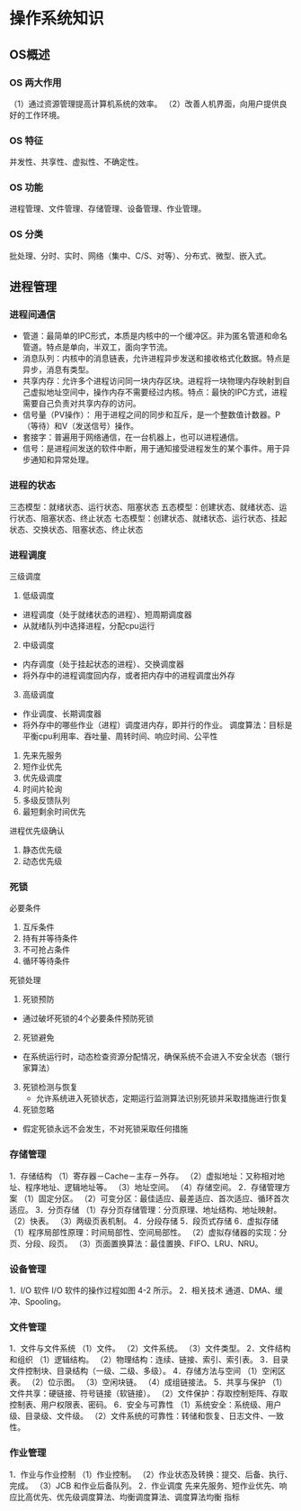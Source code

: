 # 操作系统知识

## OS概述
### OS 两大作用
（1）通过资源管理提高计算机系统的效率。 
（2）改善人机界面，向用户提供良好的工作环境。 
### OS 特征
并发性、共享性、虚拟性、不确定性。 
### OS 功能
进程管理、文件管理、存储管理、设备管理、作业管理。 
### OS 分类
批处理、分时、实时、网络（集中、C/S、对等）、分布式、微型、嵌入式。

## 进程管理
### 进程间通信
  - 管道：最简单的IPC形式，本质是内核中的一个缓冲区。非为匿名管道和命名管道。特点是单向，半双工，面向字节流。
  - 消息队列：内核中的消息链表，允许进程异步发送和接收格式化数据。特点是异步，消息有类型。
  - 共享内存：允许多个进程访问同一块内存区块。进程将一块物理内存映射到自己虚拟地址空间中，操作内存不需要经过内核。特点：最快的IPC方式，进程需要自己负责对共享内存的访问。
  - 信号量（PV操作）： 用于进程之间的同步和互斥，是一个整数值计数器。P（等待）和V（发送信号）操作。
  - 套接字：普遍用于网络通信，在一台机器上，也可以进程通信。
  - 信号：是进程间发送的软件中断，用于通知接受进程发生的某个事件。用于异步通知和异常处理。
### 进程的状态
三态模型：就绪状态、运行状态、阻塞状态
五态模型：创建状态、就绪状态、运行状态、阻塞状态、终止状态
七态模型：创建状态、就绪状态、运行状态、挂起状态、交换状态、阻塞状态、终止状态
### 进程调度

三级调度
1. 低级调度
  - 进程调度（处于就绪状态的进程）、短周期调度器
  - 从就绪队列中选择进程，分配cpu运行
2. 中级调度
  - 内存调度（处于挂起状态的进程）、交换调度器
  - 将外存中的进程调度回内存，或者把内存中的进程调度出外存
3. 高级调度
  - 作业调度、长期调度器
  - 将外存中的哪些作业（进程）调度进内存，即并行的作业。
调度算法：目标是平衡cpu利用率、吞吐量、周转时间、响应时间、公平性
1. 先来先服务
2. 短作业优先
3. 优先级调度
4. 时间片轮询
5. 多级反馈队列
6. 最短剩余时间优先

进程优先级确认
1. 静态优先级
2. 动态优先级

### 死锁

必要条件
1. 互斥条件
2. 持有并等待条件
3. 不可抢占条件
4. 循环等待条件

死锁处理
1. 死锁预防
  - 通过破坏死锁的4个必要条件预防死锁
2. 死锁避免
  - 在系统运行时，动态检查资源分配情况，确保系统不会进入不安全状态（银行家算法）
3. 死锁检测与恢复
   - 允许系统进入死锁状态，定期运行监测算法识别死锁并采取措施进行恢复
4. 死锁忽略
  - 假定死锁永远不会发生，不对死锁采取任何措施

### 存储管理
1．存储结构
（1）寄存器－Cache－主存－外存。 
（2）虚拟地址：又称相对地址、程序地址、逻辑地址等。 
（3）地址空间。 
（4）存储空间。
2．存储管理方案
（1）固定分区。 
（2）可变分区：最佳适应、最差适应、首次适应、循环首次适应。 
3．分页存储
（1）存分页存储管理：分页原理、地址结构、地址映射。 
（2）快表。 
（3）两级页表机制。 
4．分段存储
5．段页式存储
6．虚拟存储
（1）程序局部性原理：时间局部性、空间局部性。 
（2）虚拟存储器的实现：分页、分段、段页。 
（3）页面置换算法：最佳置换、FIFO、LRU、NRU。

### 设备管理
1．I/O 软件
I/O 软件的操作过程如图 4-2 所示。
2．相关技术
通道、DMA、缓冲、Spooling。

### 文件管理
1．文件与文件系统
（1）文件。 
（2）文件系统。 
（3）文件类型。 
2．文件结构和组织
（1）逻辑结构。 
（2）物理结构：连续、链接、索引、索引表。 
3．目录
文件控制块、目录结构（一级、二级、多级）。 
4．存储方法与空间
（1）空闲区表。 
（2）位示图。 
（3）空闲块链。 
（4）成组链接法。 
5．共享与保护
（1）文件共享：硬链接、符号链接（软链接）。 
（2）文件保护：存取控制矩阵、存取控制表、用户权限表、密码。 
6．安全与可靠性
（1）系统安全：系统级、用户级、目录级、文件级。 
（2）文件系统的可靠性：转储和恢复、日志文件、一致性。

### 作业管理
1．作业与作业控制
（1）作业控制。 
（2）作业状态及转换：提交、后备、执行、完成。 
（3）JCB 和作业后备队列。 
2．作业调度
先来先服务、短作业优先、响应比高优先、优先级调度算法、均衡调度算法、调度算法均衡
指标